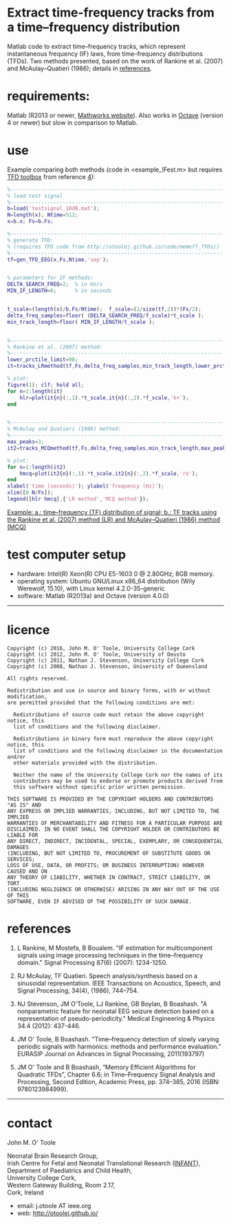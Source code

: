 # Extract time-frequency tracks from a time–frequency distribution


Matlab code to extract time–frequency tracks, which represent instantaneous frequency
(IF) laws, from time–frequency distributions (TFDs).  Two methods presented, based on the
work of Rankine et al. (2007) and McAulay–Quatieri (1986); details in [references](#references).

# requirements: 

Matlab (R2013 or newer,
[Mathworks website](http://www.mathworks.co.uk/products/matlab/)). Also works in
[Octave](https://www.gnu.org/software/octave/) (version 4 or newer) but slow in
comparison to Matlab.



# use 
Example comparing both methods (code in <example\_IFest.m> but requires
[TFD toolbox](http://otoolej.github.io/code/memeff_TFDs/) from reference [4](#references)):
```matlab
%---------------------------------------------------------------------
% load test signal
%---------------------------------------------------------------------
b=load('testsignal_10dB.mat');
N=length(x); Ntime=512; 
x=b.x; Fs=b.Fs;

%---------------------------------------------------------------------
% generate TFD:
% (requires TFD code from http://otoolej.github.io/code/memeff_TFDs/)
%---------------------------------------------------------------------
tf=gen_TFD_EEG(x,Fs,Ntime,'sep');


% parameters for IF methods:
DELTA_SEARCH_FREQ=2;  % in Hz/s 
MIN_IF_LENGTH=6;      % in seconds


t_scale=(length(x)/b.Fs/Ntime);  f_scale=(1/size(tf,2))*(Fs/2);
delta_freq_samples=floor( (DELTA_SEARCH_FREQ/f_scale)*t_scale );
min_track_length=floor( MIN_IF_LENGTH/t_scale );


%---------------------------------------------------------------------
% Rankine et al. (2007) method:
%---------------------------------------------------------------------
lower_prctile_limit=98; 
it=tracks_LRmethod(tf,Fs,delta_freq_samples,min_track_length,lower_prctile_limit);

% plot:
figure(1); clf; hold all; 
for n=1:length(it)
    hlr=plot(it{n}(:,1).*t_scale,it{n}(:,2).*f_scale,'k+'); 
end


%---------------------------------------------------------------------
% McAulay and Quatieri (1986) method:
%---------------------------------------------------------------------
max_peaks=3;
it2=tracks_MCQmethod(tf,Fs,delta_freq_samples,min_track_length,max_peaks);

% plot:
for n=1:length(it2)
    hmcq=plot(it2{n}(:,1).*t_scale,it2{n}(:,2).*f_scale,'ro'); 
end
xlabel('time (seconds)'); ylabel('frequency (Hz)');
xlim([0 N/Fs]);
legend([hlr hmcq],{'LR method','MCQ method'});
```

[Example: a.: time–frequency (TF) distribution of signal; b.: TF tracks using the Rankine et al. (2007) method (LR) and McAulay–Quatieri (1986) method (MCQ)](pics/fig_ifexample_fig.png)


# test computer setup
- hardware:  Intel(R) Xeon(R) CPU E5-1603 0 @ 2.80GHz; 8GB memory.
- operating system: Ubuntu GNU/Linux x86_64 distribution (Wily Werewolf, 15.10), with Linux
  kernel 4.2.0-35-generic 
- software: Matlab (R2013a) and Octave (version 4.0.0)

---

# licence

```
Copyright (c) 2016, John M. O' Toole, University College Cork
Copyright (c) 2012, John M. O' Toole, University of Deusto
Copyright (c) 2011, Nathan J. Stevenson, University College Cork
Copyright (c) 2008, Nathan J. Stevenson, University of Queensland

All rights reserved.

Redistribution and use in source and binary forms, with or without modification,
are permitted provided that the following conditions are met:

  Redistributions of source code must retain the above copyright notice, this
  list of conditions and the following disclaimer.

  Redistributions in binary form must reproduce the above copyright notice, this
  list of conditions and the following disclaimer in the documentation and/or
  other materials provided with the distribution.

  Neither the name of the University College Cork nor the names of its
  contributors may be used to endorse or promote products derived from
  this software without specific prior written permission.

THIS SOFTWARE IS PROVIDED BY THE COPYRIGHT HOLDERS AND CONTRIBUTORS "AS IS" AND
ANY EXPRESS OR IMPLIED WARRANTIES, INCLUDING, BUT NOT LIMITED TO, THE IMPLIED
WARRANTIES OF MERCHANTABILITY AND FITNESS FOR A PARTICULAR PURPOSE ARE
DISCLAIMED. IN NO EVENT SHALL THE COPYRIGHT HOLDER OR CONTRIBUTORS BE LIABLE FOR
ANY DIRECT, INDIRECT, INCIDENTAL, SPECIAL, EXEMPLARY, OR CONSEQUENTIAL DAMAGES
(INCLUDING, BUT NOT LIMITED TO, PROCUREMENT OF SUBSTITUTE GOODS OR SERVICES;
LOSS OF USE, DATA, OR PROFITS; OR BUSINESS INTERRUPTION) HOWEVER CAUSED AND ON
ANY THEORY OF LIABILITY, WHETHER IN CONTRACT, STRICT LIABILITY, OR TORT
(INCLUDING NEGLIGENCE OR OTHERWISE) ARISING IN ANY WAY OUT OF THE USE OF THIS
SOFTWARE, EVEN IF ADVISED OF THE POSSIBILITY OF SUCH DAMAGE.
```


# references

1. L Rankine, M Mostefa, B Boualem. "IF estimation for multicomponent signals using image
   processing techniques in the time–frequency domain." Signal Processing 87(6) (2007):
   1234-1250.

2. RJ McAulay, TF Quatieri. Speech analysis/synthesis based on a sinusoidal
   representation. IEEE Transactions on Acoustics, Speech, and Signal Processing, 34(4),
   (1986), 744–754.

3. NJ Stevenson, JM O'Toole, LJ Rankine, GB Boylan, B Boashash. "A nonparametric feature
   for neonatal EEG seizure detection based on a representation of pseudo-periodicity."
   Medical Engineering & Physics 34.4 (2012): 437-446.

4. JM O’ Toole, B Boashash. "Time–frequency detection of slowly varying periodic signals
   with harmonics: methods and performance evaluation." EURASIP Journal on Advances in
   Signal Processing, 2011(193797)
   
5. JM O' Toole and B Boashash, “Memory Efficient Algorithms for Quadratic TFDs”,
   Chapter 6.6; in Time–Frequency Signal Analysis and Processing, Second Edition, Academic
   Press, pp. 374–385, 2016 (ISBN: 9780123984999).


---

# contact

John M. O' Toole

Neonatal Brain Research Group,  
Irish Centre for Fetal and Neonatal Translational Research ([INFANT](http://www.infantcentre.ie/)),  
Department of Paediatrics and Child Health,  
University College Cork,  
Western Gateway Building, Room 2.17,  
Cork, Ireland

- email: j.otoole AT ieee.org
- web: http://otoolej.github.io/
